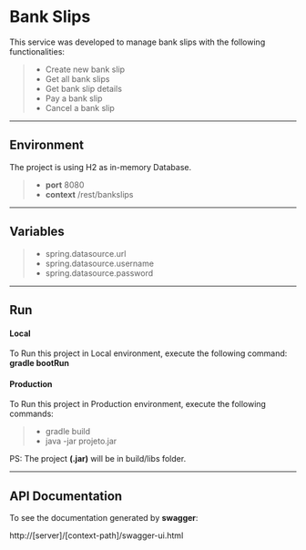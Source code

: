 # Bank Slips

This service was developed to manage bank slips with the following functionalities:
> - Create new bank slip
> - Get all bank slips
> - Get bank slip details
> - Pay a bank slip
> - Cancel a bank slip


-------------
Environment
-------------

The project is using H2 as in-memory Database.

> - **port** 8080
> - **context** /rest/bankslips


-------------
Variables
-------------

> - spring.datasource.url
> - spring.datasource.username
> - spring.datasource.password


-------------
Run
-------------

#### Local

To Run this project in Local environment, execute the following command: **gradle bootRun**

#### Production

To Run this project in Production environment, execute the following commands:

> - gradle build
> - java -jar projeto.jar

PS: The project **(.jar)** will be in build/libs folder.

-------------
API Documentation
-------------

To see the documentation generated by **swagger**:

http://[server]/[context-path]/swagger-ui.html

